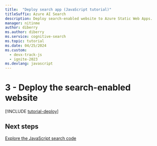 ```yaml
---
title:  "Deploy search app (JavaScript tutorial)"
titleSuffix: Azure AI Search
description: Deploy search-enabled website to Azure Static Web Apps.
manager: nitinme
author: diberry
ms.author: diberry
ms.service: cognitive-search
ms.topic: tutorial
ms.date: 04/25/2024
ms.custom:
  - devx-track-js
  - ignite-2023
ms.devlang: javascript
---
```


# 3 - Deploy the search-enabled website

[!INCLUDE [tutorial-deploy](includes/tutorial-add-search-website-create-app.md)]

## Next steps

[Explore the JavaScript search code](tutorial-javascript-search-query-integration.md)
